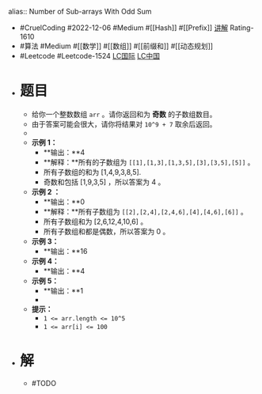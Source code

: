 alias:: Number of Sub-arrays With Odd Sum
- #CruelCoding #2022-12-06 #Medium #[[Hash]] #[[Prefix]] [讲解](https://youtu.be/kxqa90g7QcM) Rating-1610
- #算法 #Medium #[[数学]] #[[数组]] #[[前缀和]] #[[动态规划]]
- #Leetcode #Leetcode-1524 [LC国际](https://leetcode.com/problems/number-of-sub-arrays-with-odd-sum/) [LC中国](https://leetcode.cn/problems/number-of-sub-arrays-with-odd-sum/)
- # 题目
	- 给你一个整数数组 `arr` 。请你返回和为 **奇数** 的子数组数目。
	- 由于答案可能会很大，请你将结果对 `10^9 + 7` 取余后返回。
	-
	- **示例 1：**
		- **输出：**4
		- **解释：**所有的子数组为 `[[1],[1,3],[1,3,5],[3],[3,5],[5]]` 。
		- 所有子数组的和为 [1,4,9,3,8,5].
		- 奇数和包括 [1,9,3,5] ，所以答案为 4 。
	- **示例 2 ：**
		- **输出：**0
		- **解释：**所有子数组为 `[[2],[2,4],[2,4,6],[4],[4,6],[6]]` 。
		- 所有子数组和为 [2,6,12,4,10,6] 。
		- 所有子数组和都是偶数，所以答案为 0 。
	- **示例 3：**
		- **输出：**16
	- **示例 4：**
		- **输出：**4
	- **示例 5：**
		- **输出：**1
		-
	- **提示：**
		- `1 <= arr.length <= 10^5`
		- `1 <= arr[i] <= 100`
- # 解
	- #TODO